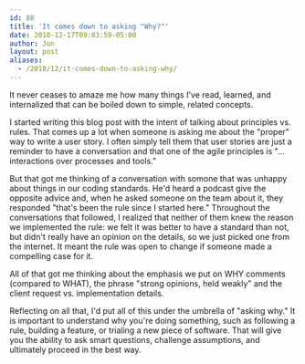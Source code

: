 ```yaml
---
id: 88
title: 'It comes down to asking "Why?"'
date: 2018-12-17T09:03:59-05:00
author: Jon
layout: post
aliases:
  - /2018/12/it-comes-down-to-asking-why/
---
```


It never ceases to amaze me how many things I've read, learned, and internalized that can be boiled down to simple, related concepts.

I started writing this blog post with the intent of talking about principles vs. rules. That comes up a lot when someone is asking me about the "proper" way to write a user story. I often simply tell them that user stories are just a reminder to have a conversation and that one of the agile principles is "&#8230;interactions over processes and tools."

But that got me thinking of a conversation with somone that was unhappy about things in our coding standards. He'd heard a podcast give the opposite advice and, when he asked someone on the team about it, they responded "that's been the rule since I started here." Throughout the conversations that followed, I realized that neither of them knew the reason we implemented the rule: we felt it was better to have a standard than not, but didn't really have an opinion on the details, so we just picked one from the internet. It meant the rule was open to change if someone made a compelling case for it.

All of that got me thinking about the emphasis we put on WHY comments (compared to WHAT), the phrase "strong opinions, held weakly" and the client request vs. implementation details.

Reflecting on all that, I'd put all of this under the umbrella of "asking why." It is important to understand why you're doing something, such as following a rule, building a feature, or trialing a new piece of software. That will give you the ability to ask smart questions, challenge assumptions, and ultimately proceed in the best way.
